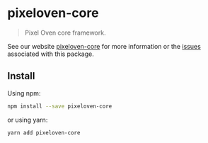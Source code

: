 # pixeloven-core

> Pixel Oven core framework.

See our website [pixeloven-core](https://github.com/pixeloven/pixeloven) for more information or the [issues](https://github.com/pixeloven/pixeloven) associated with this package.

## Install

Using npm:

```sh
npm install --save pixeloven-core
```

or using yarn:

```sh
yarn add pixeloven-core
```